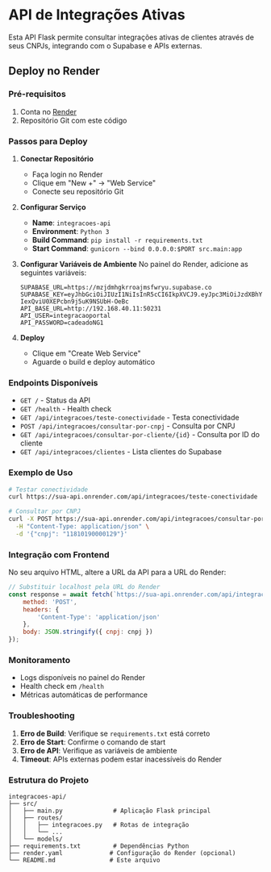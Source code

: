 # API de Integrações Ativas

Esta API Flask permite consultar integrações ativas de clientes através de seus CNPJs, integrando com o Supabase e APIs externas.

## Deploy no Render

### Pré-requisitos
1. Conta no [Render](https://render.com)
2. Repositório Git com este código

### Passos para Deploy

1. **Conectar Repositório**
   - Faça login no Render
   - Clique em "New +" → "Web Service"
   - Conecte seu repositório Git

2. **Configurar Serviço**
   - **Name**: `integracoes-api`
   - **Environment**: `Python 3`
   - **Build Command**: `pip install -r requirements.txt`
   - **Start Command**: `gunicorn --bind 0.0.0.0:$PORT src.main:app`

3. **Configurar Variáveis de Ambiente**
   No painel do Render, adicione as seguintes variáveis:

   ```
   SUPABASE_URL=https://mzjdmhgkrroajmsfwryu.supabase.co
   SUPABASE_KEY=eyJhbGciOiJIUzI1NiIsInR5cCI6IkpXVCJ9.eyJpc3MiOiJzdXBhYmFzZSIsInJlZiI6Im16amRtaGdrcnJvYWptc2Z3cnl1Iiwicm9sZSI6ImFub24iLCJpYXQiOjE3NDgyMzMwMzUsImV4cCI6MjA2MzgwOTAzNX0.tQCwUfFCV7sD-IexQviU0XEPcbn9j5uK9NSUbH-OeBc
   API_BASE_URL=http://192.168.40.11:50231
   API_USER=integracaoportal
   API_PASSWORD=cadeadoNG1
   ```

4. **Deploy**
   - Clique em "Create Web Service"
   - Aguarde o build e deploy automático

### Endpoints Disponíveis

- `GET /` - Status da API
- `GET /health` - Health check
- `GET /api/integracoes/teste-conectividade` - Testa conectividade
- `POST /api/integracoes/consultar-por-cnpj` - Consulta por CNPJ
- `GET /api/integracoes/consultar-por-cliente/{id}` - Consulta por ID do cliente
- `GET /api/integracoes/clientes` - Lista clientes do Supabase

### Exemplo de Uso

```bash
# Testar conectividade
curl https://sua-api.onrender.com/api/integracoes/teste-conectividade

# Consultar por CNPJ
curl -X POST https://sua-api.onrender.com/api/integracoes/consultar-por-cnpj \
  -H "Content-Type: application/json" \
  -d '{"cnpj": "11810190000129"}'
```

### Integração com Frontend

No seu arquivo HTML, altere a URL da API para a URL do Render:

```javascript
// Substituir localhost pela URL do Render
const response = await fetch(`https://sua-api.onrender.com/api/integracoes/consultar-por-cnpj`, {
    method: 'POST',
    headers: {
        'Content-Type': 'application/json'
    },
    body: JSON.stringify({ cnpj: cnpj })
});
```

### Monitoramento

- Logs disponíveis no painel do Render
- Health check em `/health`
- Métricas automáticas de performance

### Troubleshooting

1. **Erro de Build**: Verifique se `requirements.txt` está correto
2. **Erro de Start**: Confirme o comando de start
3. **Erro de API**: Verifique as variáveis de ambiente
4. **Timeout**: APIs externas podem estar inacessíveis do Render

### Estrutura do Projeto

```
integracoes-api/
├── src/
│   ├── main.py              # Aplicação Flask principal
│   ├── routes/
│   │   ├── integracoes.py   # Rotas de integração
│   │   └── ...
│   └── models/
├── requirements.txt         # Dependências Python
├── render.yaml             # Configuração do Render (opcional)
└── README.md               # Este arquivo
```

